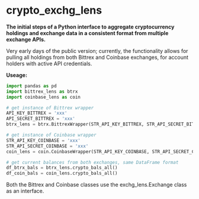 # crypto_exchg_lens

**The initial steps of a Python interface to aggregate cryptocurrency holdings and exchange data in a consistent format from multiple exchange APIs.**

Very early days of the public version; currently, the functionality allows for pulling all holdings from both Bittrex and Coinbase exchanges, for account holders with active API credentials.

**Useage:**

```python
import pandas as pd
import bittrex_lens as btrx
import coinbase_lens as coin

# get instance of Bittrex wrapper
API_KEY_BITTREX = 'xxx'
API_SECRET_BITTREX = 'xxx'
btrx_lens = btrx.BittrexWrapper(STR_API_KEY_BITTREX, STR_API_SECRET_BITTREX)

# get instance of Coinbase wrapper
STR_API_KEY_COINBASE = 'xxx' 
STR_API_SECRET_COINBASE = 'xxx'
coin_lens = coin.CoinbaseWrapper(STR_API_KEY_COINBASE, STR_API_SECRET_COINBASE)

# get current balances from both exchanges, same DataFrame format
df_btrx_bals = btrx_lens.crypto_bals_all()
df_coin_bals = coin_lens.crypto_bals_all()
```

Both the Bittrex and Coinbase classes use the exchg_lens.Exchange class as an interface.